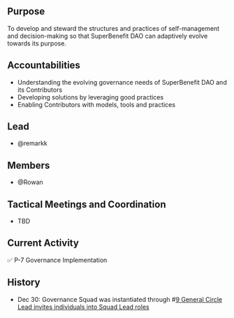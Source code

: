 ## Purpose
To develop and steward the structures and practices of self-management and decision-making so that SuperBenefit DAO can adaptively evolve towards its purpose.
## Accountabilities
- Understanding the evolving governance needs of SuperBenefit DAO and its Contributors
- Developing solutions by leveraging good practices
- Enabling Contributors with models, tools and practices

## Lead
- @remarkk 

## Members
- @Rowan  

## Tactical Meetings and Coordination
- TBD

## Current Activity
✅ P-7 Governance Implementation
## History
- Dec 30: Governance Squad was instantiated through #[9 General Circle Lead invites individuals into Squad Lead roles](9%20General%20Circle%20Lead%20invites%20individuals%20into%20Squad%20Lead%20roles) 

